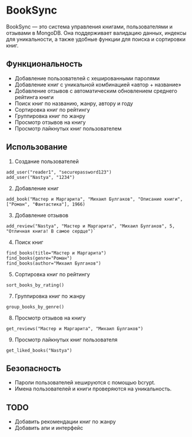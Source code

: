 # BookSync

BookSync — это система управления книгами, пользователями и отзывами в MongoDB. Она поддерживает валидацию данных, индексы для уникальности, а также удобные функции для поиска и сортировки книг.

## Функциональность

* Добавление пользователей с хешированными паролями
* Добавление книг с уникальной комбинацией «автор + название»
* Добавление отзывов с автоматическим обновлением среднего рейтинга книги
* Поиск книг по названию, жанру, автору и году
* Сортировка книг по рейтингу
* Группировка книг по жанру
* Просмотр отзывов на книгу
* Просмотр лайкнутых книг пользователем

## Использование

1. Создание пользователей
```
add_user("reader1", "securepassword123")
add_user("Nastya", "1234")
```
2. Добавление книг
```
add_book("Мастер и Маргарита", "Михаил Булгаков", "Описание книги", ["Роман", "Фантастика"], 1966)
```
3. Добавление отзывов
```
add_review("Nastya", "Мастер и Маргарита", "Михаил Булгаков", 5, "Отличная книга! В самое сердце")`
```
4. Поиск книг
```
find_books(title="Мастер и Маргарита")
find_books(genre="Роман")
find_books(author="Михаил Булгаков")
```
5. Сортировка книг по рейтингу
```
sort_books_by_rating()
```
7. Группировка книг по жанру
```
group_books_by_genre()
```
8. Просмотр отзывов на книгу
```
get_reviews("Мастер и Маргарита", "Михаил Булгаков")
```
9. Просмотр лайкнутых книг пользователя
```
get_liked_books("Nastya")
```

## Безопасность
* Пароли пользователей хешируются с помощью bcrypt.
* Имена пользователей и книги проверяются на уникальность.

## TODO
* Добавить рекомендации книг по жанру
* Добавить апи и интерфейс
